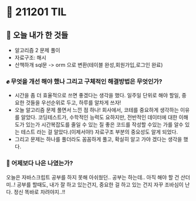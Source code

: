 # :rocket: 211201 TIL

## :seedling: 오늘 내가 한 것들
* 알고리즘 2 문제 풀이
* 자료구조: 해시
* 산책하개 sql문 -> orm 으로 변환(테이블 완성,회원가입,로그인 완료)

### :fist: 무엇을 개선 해야 했나  그리고 구체적인 해결방법은 무엇인가?
* 시간을 좀 더 효율적으로 쓰면 좋겠다는 생각을 했다. 일주일 단위로 해야 할일, 중요한 것들을 우선순위로 두고, 하루를 알차게 쓰자!  
* 오늘 알고리즘 문제 풀면서 느낀 점 하나!
회사에서, 코테를 중요하게 생각하는 이유를 알았다.
코딩테스트가, 수학적인 능력도 요하지만, 전반적인 데이터에 대한 이해도가 있는가 시간복잡도를 줄일 수 있는 질 좋은 코드를 작성할 수있는 가를 알수 있는 테스트 라는 걸 알았다.(이제서야!) 자료구조 부분의 중요성도 알게 되었다.
* 그리고 문제는 하나를 풀더라도 꼼꼼하게 풀고, 확실히 알고 가야 겠다는 생각을 했다.


### :muscle: 어제보다 나은 나였는가?  
오늘은 자바스크립트 공부를 하지 못해 아쉬웠던..
공부는 하는데.. 아직 해야 할 건 산더미..!
공부를 할때도, 내가 잘 하고 있는건지, 
중요한 걸 하고 있는 건지 자꾸 조바심이 난다.
정신 똑바로 차려야지..!!
